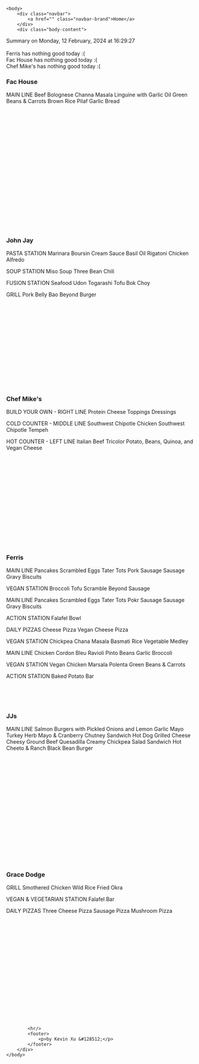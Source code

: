 <!DOCTYPE html>
<html>
    <head>
        <meta charset="UTF-8">
        <title>
Dining Info
</title>
        <link rel="stylesheet" type="text/css" href="/static/dining.css" />
    </head>

    <body>
        <div class="navbar">
            <a href="" class="navbar-brand">Home</a>
        </div>
        <div class="body-content">
            
<div class="summary">
  Summary on Monday, 12 February, 2024 at 16:29:27
  <br><br>
  Ferris has nothing good today :(
  <br>
  Fac House has nothing good today :(
  <br>
  Chef Mike's has nothing good today :(
  <br>
</div>
<div class="w3-row-padding w3-center w3-margin-top">
  <div class="w3-third">
    <div class="w3-card w3-container" style="min-height:400px">
    <h3>Fac House</h3>
    <div class="list">
MAIN LINE
Beef Bolognese
Channa Masala
Linguine with Garlic Oil
Green Beans & Carrots
Brown Rice Pilaf
Garlic Bread
</div>
    <br>
    </div>
    <div class="w3-card w3-container" style="min-height:400px">
      <h3>John Jay</h3>
      <i class="fa fa-css3 w3-margin-bottom w3-text-theme" style="font-size:10px"></i>
      <div class="list">
PASTA STATION
Marinara
Boursin Cream Sauce
Basil Oil
Rigatoni
Chicken Alfredo

SOUP STATION
Miso Soup
Three Bean Chili

FUSION STATION
Seafood Udon
Togarashi Tofu
Bok Choy

GRILL
Pork Belly Bao
Beyond Burger
</div>
      <br>
    </div>
  </div>
  <div class="w3-third">
    <div class="w3-card w3-container" style="min-height:400px">
    <h3>Chef Mike's</h3>
    <i class="fa fa-css3 w3-margin-bottom w3-text-theme" style="font-size:10px"></i>
      <div class="list">
BUILD YOUR OWN - RIGHT LINE
Protein
Cheese
Toppings
Dressings

COLD COUNTER - MIDDLE LINE
Southwest Chipotle Chicken
Southwest Chipotle Tempeh

HOT COUNTER - LEFT LINE
Italian Beef
Tricolor Potato, Beans, Quinoa, and Vegan Cheese
</div>
      <br>
    </div>
    <div class="w3-card w3-container" style="min-height:400px">
      <h3>Ferris</h3>
      <div class="list">
MAIN LINE
Pancakes
Scrambled Eggs
Tater Tots
Pork Sausage
Sausage Gravy
Biscuits

VEGAN STATION
Broccoli
Tofu Scramble
Beyond Sausage

MAIN LINE
Pancakes
Scrambled Eggs
Tater Tots
Pokr Sausage
Sausage Gravy
Biscuits

ACTION STATION
Falafel Bowl

DAILY PIZZAS
Cheese Pizza
Vegan Cheese Pizza

VEGAN STATION
Chickpea Chana Masala
Basmati Rice
Vegetable Medley

MAIN LINE
Chicken Cordon Bleu
Ravioli
Pinto Beans
Garlic Broccoli

VEGAN STATION
Vegan Chicken Marsala
Polenta
Green Beans & Carrots

ACTION STATION
Baked Potato Bar
</div>
      <br>
    </div>
  </div>
  <div class="w3-third">
    <div class="w3-card w3-container" style="min-height:400px">
    <h3>JJs</h3>
    <i class="fa fa-diamond w3-margin-bottom w3-text-theme" style="font-size:10px"></i>
    <div class="list">
MAIN LINE
Salmon Burgers with Pickled Onions and Lemon Garlic Mayo
Turkey Herb Mayo & Cranberry Chutney Sandwich
Hot Dog Grilled Cheese
Cheesy Ground Beef Quesadilla
Creamy Chickpea Salad Sandwich
Hot Cheeto & Ranch Black Bean Burger
</div>
    <br>
    </div>
    <div class="w3-card w3-container" style="min-height:400px">
      <h3>Grace Dodge</h3>
      <i class="fa fa-diamond w3-margin-bottom w3-text-theme" style="font-size:10px"></i>
      <div class="list">
GRILL
Smothered Chicken
Wild Rice
Fried Okra

VEGAN & VEGETARIAN STATION
Falafel Bar

DAILY PIZZAS
Three Cheese Pizza
Sausage Pizza
Mushroom Pizza
</div>
      <br>
    </div>
  </div>
</div>



            <hr/>
            <footer>
                <p>by Kevin Xu &#128512;</p>
            </footer>
        </div>
    </body>
</html>